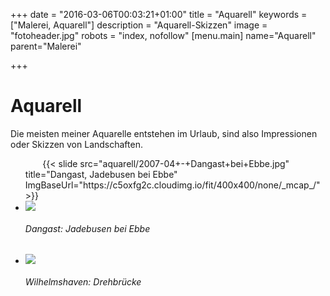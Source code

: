 +++
date = "2016-03-06T00:03:21+01:00"
title = "Aquarell"
keywords = ["Malerei, Aquarell"]
description = "Aquarell-Skizzen"
image = "fotoheader.jpg"
robots = "index, nofollow"
[menu.main]
    name="Aquarell"
    parent="Malerei"

+++

# Aquarell

Die meisten meiner Aquarelle entstehen im Urlaub, sind also Impressionen oder Skizzen von Landschaften.

<div class="slider">
    <ul class="slides">
        {{< slide src="aquarell/2007-04+-+Dangast+bei+Ebbe.jpg" title="Dangast, Jadebusen bei Ebbe" ImgBaseUrl="https://c5oxfg2c.cloudimg.io/fit/400x400/none/_mcap_/" >}}           
        <li>
            <img data-caption="Dangast: Jadebusen bei Ebbe" src="/img/Aquarell/dangast-jadebusen-bei-ebbe-2007-04_465487028_o.jpg" />
            <div class="caption center-align">
                <h6 class="dark black-text text-lighten-3">Dangast: Jadebusen bei Ebbe</h6>
            </div>
        </li>
        <li>
            <img data-caption="Wilhelmshaven: Drehbrücke" src="/img/Aquarell/wilhelmshaven-2003_465516701_o.jpg" />
            <div class="caption center-align">
                <h6 class="dark black-text text-lighten-3">Wilhelmshaven: Drehbrücke</h6>
            </div>
        </li>
    </ul>
</div>

